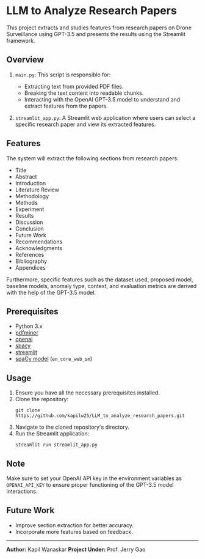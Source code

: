 # LLM to Analyze Research Papers

This project extracts and studies features from research papers on Drone Surveillance using GPT-3.5 and presents the results using the Streamlit framework.

## Overview

1. `main.py`: This script is responsible for:
    - Extracting text from provided PDF files.
    - Breaking the text content into readable chunks.
    - Interacting with the OpenAI GPT-3.5 model to understand and extract features from the papers.

2. `streamlit_app.py`: A Streamlit web application where users can select a specific research paper and view its extracted features.

## Features

The system will extract the following sections from research papers:
- Title
- Abstract
- Introduction
- Literature Review
- Methodology
- Methods
- Experiment
- Results
- Discussion
- Conclusion
- Future Work
- Recommendations
- Acknowledgments
- References
- Bibliography
- Appendices

Furthermore, specific features such as the dataset used, proposed model, baseline models, anomaly type, context, and evaluation metrics are derived with the help of the GPT-3.5 model.

## Prerequisites

- Python 3.x
- [pdfminer](https://pypi.org/project/pdfminer.six/)
- [openai](https://pypi.org/project/openai/)
- [spacy](https://spacy.io/)
- [streamlit](https://www.streamlit.io/)
- [spaCy model](https://spacy.io/models/en) (`en_core_web_sm`)

## Usage

1. Ensure you have all the necessary prerequisites installed.
2. Clone the repository:
    ```
    git clone https://github.com/kapilw25/LLM_to_analyze_research_papers.git
    ```
3. Navigate to the cloned repository's directory.
4. Run the Streamlit application:
    ```
    streamlit run streamlit_app.py
    ```

## Note

Make sure to set your OpenAI API key in the environment variables as `OPENAI_API_KEY` to ensure proper functioning of the GPT-3.5 model interactions.

## Future Work

- Improve section extraction for better accuracy.
- Incorporate more features based on feedback.

---

**Author:** Kapil Wanaskar
**Project Under:** Prof. Jerry Gao

